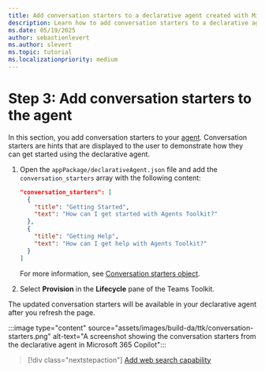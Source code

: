 ```yaml
---
title: Add conversation starters to a declarative agent created with Microsoft 365 Agents Toolkit
description: Learn how to add conversation starters to a declarative agent as a step in building your first agent with Microsoft 365 Agents Toolkit.
ms.date: 05/19/2025
author: sebastienlevert
ms.author: slevert
ms.topic: tutorial
ms.localizationpriority: medium
---
```


# Step 3: Add conversation starters to the agent

In this section, you add conversation starters to your [agent](build-declarative-agents-create-agent.md). Conversation starters are hints that are displayed to the user to demonstrate how they can get started using the declarative agent.

1. Open the `appPackage/declarativeAgent.json` file and add the `conversation_starters` array with the following content:

    ```json
    "conversation_starters": [
      {
        "title": "Getting Started",
        "text": "How can I get started with Agents Toolkit?"
      },
      {
        "title": "Getting Help",
        "text": "How can I get help with Agents Toolkit?"
      }
    ]
    ```

    For more information, see [Conversation starters object](declarative-agent-manifest-1.4.md#conversation-starters-object).

1. Select **Provision** in the **Lifecycle** pane of the Teams Toolkit.

The updated conversation starters will be available in your declarative agent after you refresh the page.

:::image type="content" source="assets/images/build-da/ttk/conversation-starters.png" alt-text="A screenshot showing the conversation starters from the declarative agent in Microsoft 365 Copilot":::

> [!div class="nextstepaction"]
> [Add web search capability](build-declarative-agents-web-search.md)
